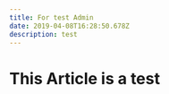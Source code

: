 ```yaml
---
title: For test Admin
date: 2019-04-08T16:28:50.678Z
description: test
---
```

# This Article is a test
